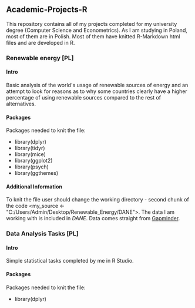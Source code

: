 ## Academic-Projects-R
This repository contains all of my projects completed for my university degree (Computer Science and Econometrics). As I am studying in Poland, most of them are in Polish. Most of them have knitted R-Markdown html files and are developed in R. 

### Renewable energy [PL]
#### Intro
Basic analysis of the world's usage of renewable sources of energy and an attempt to look for reasons as to why some countries clearly have a higher percentage of using renewable sources compared to the rest of alternatives.
#### Packages
Packages needed to knit the file:
* library(dplyr)
* library(tidyr)
* library(mice)
* library(ggplot2)
* library(psych)
* library(ggthemes)
#### Additional Information
To knit the file user should change the working directory - second chunk of the code <my_source <- "C:/Users/Admin/Desktop/Renewable_Energy/DANE">. The data I am working with is included in *DANE*. Data comes straight from [Gapminder](https://www.gapminder.org/).

### Data Analysis Tasks [PL]
#### Intro
Simple statistical tasks completed by me in R Studio. 
#### Packages
Packages needed to knit the file:
* library(dplyr)


